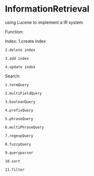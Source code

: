 # InformationRetrieval
using Lucene to implement a IR system

Function:

Index:
	1.create index
	
	2.delete index
	
	3.add index
	
	4.update index
	

Search:

	1.termQuery
	
	2.multiFieldQuery
	
	3.booleanQuery
	
	4.prefixQuery
	
	5.phraseQuery
	
	6.multiPhraseQuery
	
	7.regexpQuery
	
	8.fuzzyQuery
	
	9.queryparser
	
	10.sort
	
	11.filter